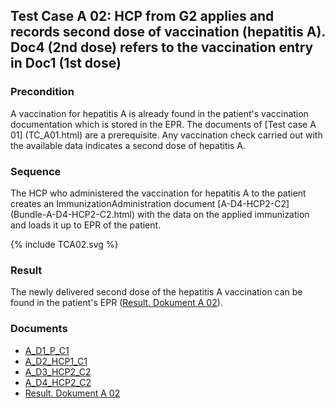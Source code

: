 ## Test Case A 02: HCP from G2 applies and records second dose of vaccination (hepatitis A). Doc4 (2nd dose) refers to the vaccination entry in Doc1 (1st dose)

### Precondition
A vaccination for hepatitis A is already found in the patient's vaccination documentation which is stored in the EPR.
The documents of [Test case A 01] (TC_A01.html) are a prerequisite.
Any vaccination check carried out with the available data indicates a second dose of hepatitis A.


### Sequence
The HCP who administered the vaccination for hepatitis A to the patient creates an ImmunizationAdministration document [A-D4-HCP2-C2] (Bundle-A-D4-HCP2-C2.html) with the data on the applied immunization and loads it up to EPR of the patient.

<div>{% include TCA02.svg %}</div>

### Result
The newly delivered second dose of the hepatitis A vaccination can be found in the patient's EPR ([Result. Dokument A 02](Bundle-RDA02.html)).


### Documents
* [A_D1_P_C1](Bundle-A-D1-P-C1.html)
* [A_D2_HCP1_C1](Bundle-A-D2-HCP1-C1.html)
* [A_D3_HCP2_C2](Bundle-A-D3-HCP2-C2.html)
* [A_D4_HCP2_C2](Bundle-A-D4-HCP2-C2.html)
* [Result. Dokument A 02](Bundle-RDA02.html)
